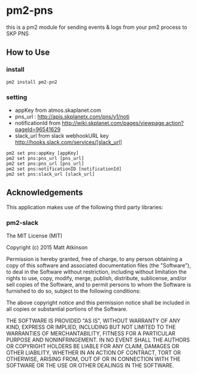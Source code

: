 # pm2-pns
this is a pm2 module for sending events &amp; logs from your pm2 process to SKP PNS 

## How to Use
### install
``
pm2 install pm2-pn2
``
### setting
* appKey from atmos.skaplanet.com
* pns_url : http://apis.skplanetx.com/pns/v1/noti 
* notificationId from http://wiki.skplanet.com/pages/viewpage.action?pageId=96541629
* slack_url from slack webhookURL key http://hooks.slack.com/services/[slack_url]

```
pm2 set pns:appKey [appKey]
pm2 set pns:pns_url [pns_url]
pm2 set pns:pns_url [pns_url]
pm2 set pns:notificationID [notificationId]
pm2 set pns:slack_url [slack_url]
```
## Acknowledgements
This application makes use of the following third party libraries:

### pm2-slack
The MIT License (MIT)

Copyright (c) 2015 Matt Atkinson

Permission is hereby granted, free of charge, to any person obtaining a copy
of this software and associated documentation files (the "Software"), to deal
in the Software without restriction, including without limitation the rights
to use, copy, modify, merge, publish, distribute, sublicense, and/or sell
copies of the Software, and to permit persons to whom the Software is
furnished to do so, subject to the following conditions:

The above copyright notice and this permission notice shall be included in
all copies or substantial portions of the Software.

THE SOFTWARE IS PROVIDED "AS IS", WITHOUT WARRANTY OF ANY KIND, EXPRESS OR
IMPLIED, INCLUDING BUT NOT LIMITED TO THE WARRANTIES OF MERCHANTABILITY,
FITNESS FOR A PARTICULAR PURPOSE AND NONINFRINGEMENT. IN NO EVENT SHALL THE
AUTHORS OR COPYRIGHT HOLDERS BE LIABLE FOR ANY CLAIM, DAMAGES OR OTHER
LIABILITY, WHETHER IN AN ACTION OF CONTRACT, TORT OR OTHERWISE, ARISING FROM,
OUT OF OR IN CONNECTION WITH THE SOFTWARE OR THE USE OR OTHER DEALINGS IN
THE SOFTWARE.
